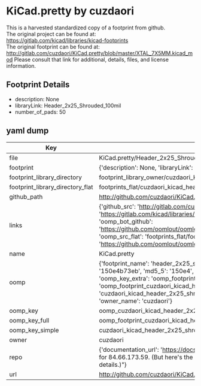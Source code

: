 # KiCad.pretty by cuzdaori  
This is a harvested standardized copy of a footprint from github.  
The original project can be found at:  
https://gitlab.com/kicad/libraries/kicad-footprints  
The original footprint can be found at:
http://gitlab.com/cuzdaori/KiCad.pretty/blob/master/XTAL_7X5MM.kicad_mod
Please consult that link for additional, details, files, and license information.  
## Footprint Details
* description: None  
* libraryLink: Header_2x25_Shrouded_100mil  
* number_of_pads: 50  
## yaml dump  
| Key | Value |  
| --- | --- |  
| file | KiCad.pretty/Header_2x25_Shrouded_100mil.kicad_mod |  
| footprint | {'description': None, 'libraryLink': 'Header_2x25_Shrouded_100mil', 'number_of_pads': 50} |  
| footprint_library_directory | footprint_library_owner/cuzdaori_KiCad.pretty |  
| footprint_library_directory_flat | footprints_flat/cuzdaori_kicad_header_2x25_shrouded_100mil/working |  
| github_path | http://github.com/cuzdaori/KiCad.pretty/blob/master/Header_2x25_Shrouded_100mil.kicad_mod |  
| links | {'github_src': 'http://gitlab.com/cuzdaori/KiCad.pretty/blob/master/XTAL_7X5MM.kicad_mod', 'github_src_repo': 'https://gitlab.com/kicad/libraries/kicad-footprints', 'oomp_bot': 'footprints/cuzdaori_kicad_header_2x25_shrouded_100mil/working', 'oomp_bot_github': 'https://github.com/oomlout/oomlout_oomp_footprint_bot/tree/main/footprints/cuzdaori_kicad_header_2x25_shrouded_100mil/working', 'oomp_src_flat': 'footprints_flat/footprints_flat/cuzdaori_kicad_header_2x25_shrouded_100mil/working', 'oomp_src_flat_github': 'https://github.com/oomlout/oomlout_oomp_footprint_src/tree/main/footprints_flat/cuzdaori_kicad_header_2x25_shrouded_100mil/working'} |  
| name | KiCad.pretty |  
| oomp | {'footprint_name': 'header_2x25_shrouded_100mil', 'library_name': 'kicad', 'md5': '150e4b73eb8561e28376118129a291ab', 'md5_10': '150e4b73eb', 'md5_5': '150e4', 'md5_6': '150e4b', 'oomp_key': 'oomp_cuzdaori_kicad_header_2x25_shrouded_100mil', 'oomp_key_extra': 'oomp_footprint_cuzdaori_kicad_header_2x25_shrouded_100mil', 'oomp_key_full': 'oomp_footprint_cuzdaori_kicad_header_2x25_shrouded_100mil_150e4b', 'oomp_key_simple': 'cuzdaori_kicad_header_2x25_shrouded_100mil', 'original_filename': 'KiCad.pretty/Header_2x25_Shrouded_100mil.kicad_mod', 'owner_name': 'cuzdaori'} |  
| oomp_key | oomp_cuzdaori_kicad_header_2x25_shrouded_100mil |  
| oomp_key_full | oomp_footprint_cuzdaori_kicad_header_2x25_shrouded_100mil |  
| oomp_key_simple | cuzdaori_kicad_header_2x25_shrouded_100mil |  
| owner | cuzdaori |  
| repo | {'documentation_url': 'https://docs.github.com/rest/overview/resources-in-the-rest-api#rate-limiting', 'message': "API rate limit exceeded for 84.66.173.59. (But here's the good news: Authenticated requests get a higher rate limit. Check out the documentation for more details.)"} |  
| url | http://github.com/cuzdaori/KiCad.pretty |  

